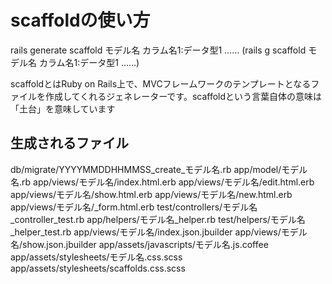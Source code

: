 # scaffoldの使い方
rails generate scaffold モデル名 カラム名1:データ型1 ……
(rails g scaffold モデル名 カラム名1:データ型1 ……)

scaffoldとはRuby on Rails上で、MVCフレームワークのテンプレートとなるファイルを作成してくれるジェネレーターです。scaffoldという言葉自体の意味は「土台」を意味しています

## 生成されるファイル
db/migrate/YYYYMMDDHHMMSS_create_モデル名.rb
app/model/モデル名.rb
app/views/モデル名/index.html.erb
app/views/モデル名/edit.html.erb
app/views/モデル名/show.html.erb
app/views/モデル名/new.html.erb
app/views/モデル名/_form.html.erb
test/controllers/モデル名_controller_test.rb
app/helpers/モデル名_helper.rb
test/helpers/モデル名_helper_test.rb
app/views/モデル名/index.json.jbuilder
app/views/モデル名/show.json.jbuilder
app/assets/javascripts/モデル名.js.coffee
app/assets/stylesheets/モデル名.css.scss
app/assets/stylesheets/scaffolds.css.scss
